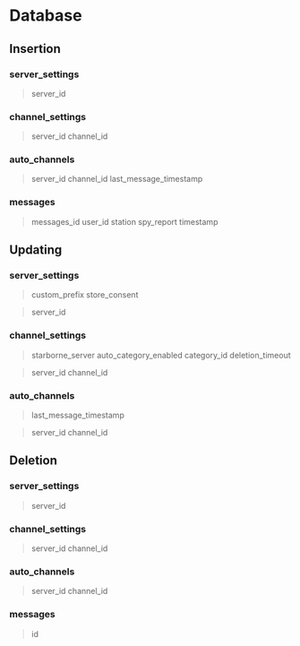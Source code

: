 # Database

## Insertion
### server_settings
> server_id

### channel_settings
> server_id
> channel_id

### auto_channels
> server_id
> channel_id
> last_message_timestamp

### messages
> messages_id
> user_id
> station
> spy_report
> timestamp

## Updating
### server_settings
> custom_prefix
> store_consent

> server_id

### channel_settings
> starborne_server
> auto_category_enabled
> category_id
> deletion_timeout

> server_id
> channel_id

### auto_channels
> last_message_timestamp

> server_id
> channel_id

## Deletion
### server_settings
> server_id

### channel_settings
> server_id
> channel_id

### auto_channels
> server_id
> channel_id

### messages
> id